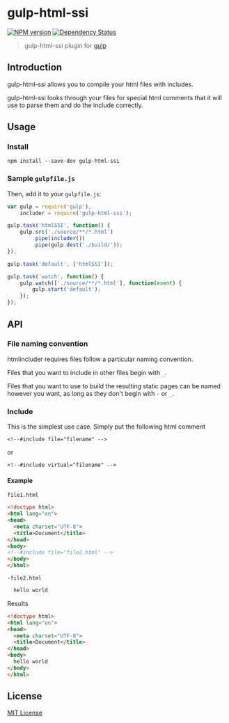 # gulp-html-ssi
[![NPM version][npm-image]][npm-url]  [![Dependency Status][depstat-image]][depstat-url]

> gulp-html-ssi plugin for [gulp](https://github.com/wearefractal/gulp)

## Introduction

gulp-html-ssi allows you to compile your html files with includes.

gulp-html-ssi looks through your files for special html comments that it will use to parse them and do the include correctly.

## Usage


### Install
```shell
npm install --save-dev gulp-html-ssi
```

### Sample `gulpfile.js`
Then, add it to your `gulpfile.js`:

```javascript
var gulp = require('gulp'),
	includer = require('gulp-html-ssi');

gulp.task('htmlSSI', function() {
	gulp.src('./source/**/*.html')
		.pipe(includer())
		.pipe(gulp.dest('./build/'));
});

gulp.task('default', ['htmlSSI']);

gulp.task('watch', function() {
	gulp.watch(['./source/**/*.html'], function(event) {
		gulp.start('default');
	});
});
```

## API

### File naming convention
htmlincluder requires files follow a particular naming convention.

Files that you want to include in other files begin with `_`.

Files that you want to use to build the resulting static pages can be named however you want, as long as they don't begin with `-` or `_`.

### Include
This is the simplest use case.  Simply put the following html comment

`<!--#include file="filename" -->`

or

`<!--#include virtual="filename" -->`

#### Example

`file1.html`
```html
<!doctype html>
<html lang="en">
<head>
  <meta charset="UTF-8">
  <title>Document</title>
</head>
<body>
<!--#include file="file2.html" -->
</body>
</html>
```

`-file2.html`
```html
  hello world
```

Results
```html
<!doctype html>
<html lang="en">
<head>
  <meta charset="UTF-8">
  <title>Document</title>
</head>
<body>
  hello world
</body>
</html>
```

## License

[MIT License](http://en.wikipedia.org/wiki/MIT_License)

[npm-url]: https://npmjs.org/package/gulp-htmlincluder
[npm-image]: https://badge.fury.io/js/gulp-htmlincluder.png

[travis-url]: http://travis-ci.org/internetErik/gulp-htmlincluder
[travis-image]: https://secure.travis-ci.org/internetErik/gulp-htmlincluder.png?branch=master

[coveralls-url]: https://coveralls.io/r/internetErik/gulp-htmlincluder
[coveralls-image]: https://coveralls.io/repos/internetErik/gulp-htmlincluder/badge.png

[depstat-url]: https://david-dm.org/internetErik/gulp-htmlincluder
[depstat-image]: https://david-dm.org/internetErik/gulp-htmlincluder.png
